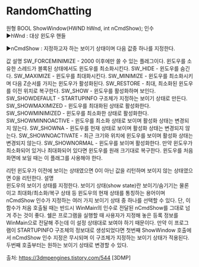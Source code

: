 # RandomChatting

원형	BOOL ShowWindow(HWND hWnd, int nCmdShow);
인수	
▶hWnd : 대상 윈도우 핸들

▶nCmdShow : 지정하고자 하는 보이기 상태이며 다음 값중 하나를 지정한다.

값	설명
SW_FORCEMINIMIZE - 2000 이후에만 쓸 수 있는 플레그이다. 윈도우를 소유한 스레드가 블록된 상태에서도 윈도우를 최소화시킨다.
SW_HIDE	- 윈도우를 숨긴다.
SW_MAXIMIZE	- 윈도우를 최대화시킨다.
SW_MINIMIZE	- 윈도우를 최소화시키며 다음 Z순서를 가지는 윈도우가 활성화된다.
SW_RESTORE	- 최대, 최소화된 윈도우를 이전 위치로 복구한다.
SW_SHOW	 - 윈도우를 활성화하며 보인다.
SW_SHOWDEFAULT	- STARTUPINFO 구조체가 지정하는 보이기 상태로 만든다.
SW_SHOWMAXIMIZED	- 윈도우를 최대화된 상태로 활성화한다.
SW_SHOWMINIMIZED	- 윈도우를 최소화한 상태로 활성화한다.
SW_SHOWMINNOACTIVE	- 윈도우를 최소화 상태로 보이며 활성화 상태는 변경되지 않는다.
SW_SHOWNA	- 윈도우를 헌재 상태로 보이며 활성화 상태는 변경되지 않는다.
SW_SHOWNOACTIVATE	- 최근 크기와 위치에 윈도우를 보이며 활성화 상태는 변경되지 않는다.
SW_SHOWNORMAL	- 윈도우를 보이며 활성화한다. 만약 윈도우가 최소화되어 있거나 최대화되어 있다면 윈도우를 원래 크기대로 복구한다. 윈도우를 처음 화면에 보일 때는 이 플래그를 사용해야 한다.


리턴	윈도우가 이전에 보이는 상태였으면 0이 아닌 값을 리턴하며 보이지 않는 상태였으면 0을 리턴한다.
설명	
윈도우의 보이기 상태를 지정한다. 보이기 상태(show state)란 보이기/숨기기는 물론이고 최대화/최소화/복구 상태 등 윈도우의 현재 상태를 통칭하는 용어이며 nCmdShow 인수가 지정하는 여러 가지 보이기 상태 중 하나를 선택할 수 있다.
단, 이 함수가 처음 호출될 때는 반드시 WinMain의 인수로 전달된 nCmdShow를 그대로 넘겨 주는 것이 좋다. 쉘은 프로그램을 실행할 때 사용자가 지정해 놓은 등록 정보를 WinMain으로 전달해 주는데 이 설정 상태대로 보여야 하기 때문이다. 만약 이 프로그램이 STARTUPINFO 구조체의 정보대로 생성되었다면 첫번째 ShowWindow 호출에서 nCmdShow 인수 지정은 무시되며 이 구조체가 지정하는 보이기 상태가 적용된다. 두번째 호출부터는 원하는 보이기 상태로 변경할 수 있다.



출처: https://3dmpengines.tistory.com/544 [3DMP]

